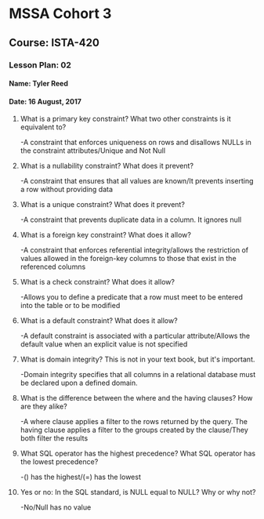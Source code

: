 # MSSA Cohort 3
## Course: ISTA-420
### Lesson Plan: 02
#### Name: Tyler Reed
#### Date: 16 August, 2017

1. What is a primary key constraint? What two other constraints is it equivalent to?
    
	-A constraint that enforces uniqueness on rows and disallows NULLs in the constraint attributes/Unique and Not Null
1. What is a nullability constraint? What does it prevent?
    
	-A constraint that ensures that all values are known/It prevents inserting a row without providing data 
1. What is a unique constraint? What does it prevent?
    
	-A constraint that prevents duplicate data in a column. It ignores null
1. What is a foreign key constraint? What does it allow?
    
	-A constraint that enforces referential integrity/allows the restriction of values allowed in the foreign-key columns to those that exist in the referenced columns
1. What is a check constraint? What does it allow?
    
	-Allows you to define a predicate that a row must meet to be entered into the table or to be modified
1. What is a default constraint? What does it allow?
    
	-A default constraint is associated with a particular attribute/Allows the default value when an explicit value is not specified
1. What is domain integrity? This is not in your text book, but it's important.
    
	-Domain integrity specifies that all columns in a relational database must be declared upon a defined domain. 
1. What is the difference between the where and the having clauses? How are they alike?
    
	-A where clause applies a filter to the rows returned by the query. The having clause applies a filter to the groups created by the clause/They both filter the results
1. What SQL operator has the highest precedence? What SQL operator has the lowest precedence?
    
	-() has the highest/(=) has the lowest
1. Yes or no: In the SQL standard, is NULL equal to NULL? Why or why not?
    
	-No/Null has no value 